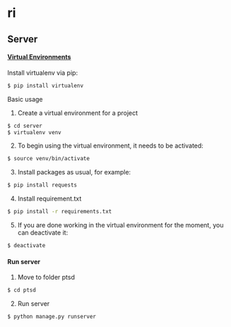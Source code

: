 # ri	

## Server 

#### [Virtual Environments](http://docs.python-guide.org/en/latest/dev/virtualenvs/)

Install virtualenv via pip:

```sh
$ pip install virtualenv
```
Basic usage

1. Create a virtual environment for a project

```sh
$ cd server
$ virtualenv venv
```
2. To begin using the virtual environment, it needs to be activated:
```sh
$ source venv/bin/activate
```
3. Install packages as usual, for example:
```sh
$ pip install requests
```
4. Install requirement.txt
```sh
$ pip install -r requirements.txt
```

5. If you are done working in the virtual environment for the moment, you can deactivate it:

```sh
$ deactivate
```

#### Run server

1. Move to folder ptsd

```sh
$ cd ptsd
```

2. Run server

```sh
$ python manage.py runserver
```
